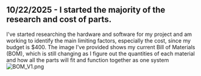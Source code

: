 <!--
  ===================    !!READ THIS NOTICE!!   ====================
  DO NOT edit this file manually. Your changes WILL BE OVERWRITTEN!
  This journal is auto generated and updated by Hack Club Blueprint.
  To edit this file, please edit your journal entries on Blueprint.
  ==================================================================
-->

## 10/22/2025 - I started the majority of the research and cost of parts.  

I've started researching the hardware and software for my project and am working to identify the main limiting factors, especially the cost, since my budget is $400. The image I've provided shows my current Bill of Materials (BOM), which is still changing as I figure out the quantities of each material and how all the parts will fit and function together as one system![BOM_V1.png](https://blueprint.hackclub.com/user-attachments/blobs/proxy/eyJfcmFpbHMiOnsiZGF0YSI6NDM4MywicHVyIjoiYmxvYl9pZCJ9fQ==--84152ab62e65c072a4f0fdaeabbae2ecb0b6d866/BOM_V1.png)
  

